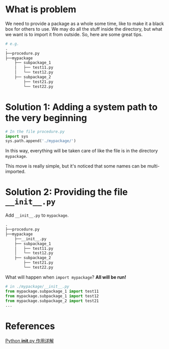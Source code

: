 # What is problem
We need to provide a package as a whole some time, like to make it a black box for others to use. We may do all the stuff inside the directory, but what we want is to import it from outside. 
So, here are some great tips.

```python
# e.g.
.
├──procedure.py
├──mypackage
    ├── subpackage_1
    │   ├── test11.py
    │   └── test12.py
    ├── subpackage_2
        ├── test21.py
        └── test22.py

```

# Solution 1: Adding a system path to the very beginning
```python
# In the file procedure.py
import sys
sys.path.append('./mypackage/')
```
In this way, everything will be taken care of like the file is in the directory `mypackage`.

This move is really simple, but it's noticed that some names can be multi-imported.

# Solution 2: Providing the file `__init__.py`
Add `__init__.py` to `mypackage`.

```python
.
├──procedure.py
├──mypackage
    ├──__init__.py
    ├── subpackage_1
    │   ├── test11.py
    │   └── test12.py
    ├── subpackage_2
        ├── test21.py
        └── test22.py

```
What will happen when `import mypackage`? **All will be run!**
```python
# in ./mypackage/__init__.py
from mypackage.subpackage_1 import test11
from mypackage.subpackage_1 import test12
from mypackage.subpackage_2 import test21
...
```

# References
[Python __init__.py 作用详解](https://www.jianshu.com/p/73f7fbf75183)